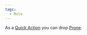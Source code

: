```yaml
---  
tags:  
  - Rule  
---  
```

As a [Quick Action](./Quick%20Action.md) you can drop [Prone](./Prone.md).